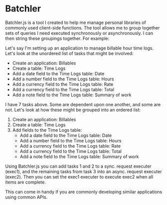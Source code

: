# Batchler
Batchler.js is a tool I created to help me manage personal libraries of commonly used client-side functions. The tool allows me to group together sets of queries I need executed synchronously or asynchronously. I can then string these groupings together. For example:

Let's say I'm setting up an application to manage billable hour time logs. Let's look at the unordered list of tasks that might be involved:
<ul>
  <li>Create an application: Billables</li>
  <li>Create a table: Time Logs</li>
  <li>Add a date field to the Time Logs table: Date</li>
  <li>Add a number field to the Time Logs table: Hours</li>
  <li>Add a currency field to the Time Logs table: Rate</li>
  <li>Add a currency field to the Time Logs table: Total</li>
  <li>Add a note field to the Time Logs table: Summary of work</li>
</ul>

I have 7 tasks above. Some are dependent upon one another, and some are not. Let's look at how these might be grouped into an ordered list:
<ol>
  <li>Create an application: Billables</li>
  <li>Create a table: Time Logs</li>
  <li>Add fields to the Time Logs table:
    <ul>
      <li>Add a date field to the Time Logs table: Date</li>
      <li>Add a number field to the Time Logs table: Hours</li>
      <li>Add a currency field to the Time Logs table: Rate</li>
      <li>Add a currency field to the Time Logs table: Total</li>
      <li>Add a note field to the Time Logs table: Summary of work</li>
    </ul>
  </li>
</ol>

Using Batchler.js you can add tasks 1 and 2 to a sync. request executer (exec1), and the remaining tasks from task 3 into an async. request executer (exec2). Then you can set the exec1 executer to execute exec2 when all items are complete. 

This can come in handy if you are commonly developing similar applications using common APIs.
